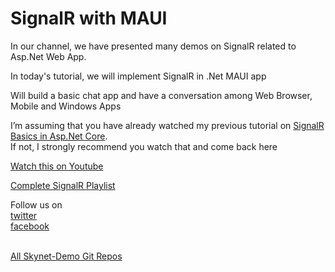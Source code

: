 # SignalR with MAUI
In our channel, we have presented many demos on SignalR related to Asp.Net Web App.<br/>

In today's tutorial, we will implement SignalR in .Net MAUI app<br/>

Will build a basic chat app and have a conversation among Web Browser, Mobile and Windows Apps<br/>

I’m assuming that you have already watched my previous tutorial on <a href="https://youtu.be/_RepoZyMtL4">SignalR Basics in Asp.Net Core</a>.<br/>
If not, I strongly recommend you watch that and come back here<br/>

<a href="https://youtu.be/MHLfbEILlNU">Watch this on Youtube</a> <br/>

<a href="https://youtu.be/_RepoZyMtL4">Complete SignalR Playlist</a></br>

Follow us on <br/>
<a href="https://twitter.com/Skynetechs">twitter</a> <br/>
<a href="https://www.facebook.com/Skynetfor.net">facebook</a>

<br/>
<a href="https://github.com/Skynet-Demos">All Skynet-Demo Git Repos</a> <br/>
